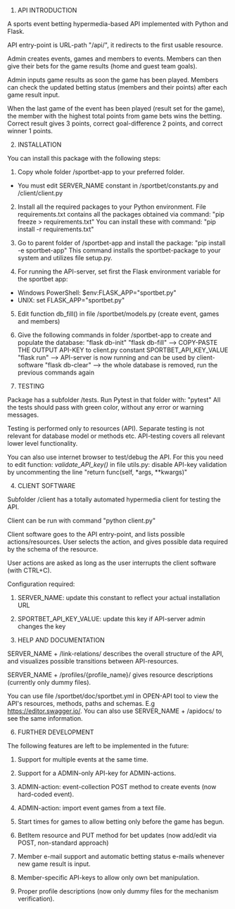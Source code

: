 1. API INTRODUCTION

  A sports event betting hypermedia-based API implemented with Python and Flask.
  
  API entry-point is URL-path "/api/", it redirects to the first usable resource.

  Admin creates events, games and members to events. Members can then 
  give their bets for the game results (home and guest team goals).
  
  Admin inputs game results as soon the game has been played. Members can check 
  the updated betting status (members and their points) after each game result input.
  
  When the last game of the event has been played (result set for the game),
  the member with the highest total points from game bets wins the betting. 
  Correct result gives 3 points, correct goal-difference 2 points, and 
  correct winner 1 points.

2. INSTALLATION

  You can install this package with the following steps:

  1. Copy whole folder /sportbet-app to your preferred folder.
   * You must edit SERVER_NAME constant in /sportbet/constants.py and /client/client.py

  2. Install all the required packages to your Python environment. File requirements.txt
     contains all the packages obtained via command:
       "pip freeze > requirements.txt"
     You can install these with command:
       "pip install -r requirements.txt"

  3. Go to parent folder of /sportbet-app and install the package:
       "pip install -e sportbet-app"
     This command installs the sportbet-package to your system and utilizes file setup.py.

  4. For running the API-server, set first the Flask environment variable for the sportbet app:
   * Windows PowerShell: $env:FLASK_APP="sportbet.py"
   * UNIX: set FLASK_APP="sportbet.py"
   
  5. Edit function db_fill() in file /sportbet/models.py (create event, games and members)

  6. Give the following commands in folder /sportbet-app to create and populate the database:
       "flask db-init"
       "flask db-fill" --> COPY-PASTE THE OUTPUT API-KEY to client.py constant SPORTBET_API_KEY_VALUE
       "flask run" --> API-server is now running and can be used by client-software
       "flask db-clear" --> the whole database is removed, run the previous commands again

3. TESTING

  Package has a subfolder /tests. Run Pytest in that folder with:
    "pytest"
  All the tests should pass with green color, without any error or warning messages.

  Testing is performed only to resources (API). Separate testing is 
  not relevant for database model or methods etc. API-testing covers
  all relevant lower level functionality.
  
  You can also use internet browser to test/debug the API. For this you need to edit
  function:
    *validate_API_key()*
  in file utils.py: disable API-key validation by uncommenting the line
    "return func(self, *args, **kwargs)"

4. CLIENT SOFTWARE

  Subfolder /client has a totally automated hypermedia client for testing the API.
  
  Client can be run with command
    "python client.py"
  
  Client software goes to the API entry-point, and lists possible actions/resources.
  User selects the action, and gives possible data required by the schema of the resource.
  
  User actions are asked as long as the user interrupts the client software (with CTRL+C).
  
  Configuration required:
   
  1. SERVER_NAME: update this constant to reflect your actual installation URL
  2. SPORTBET_API_KEY_VALUE: update this key if API-server admin changes the key

5. HELP AND DOCUMENTATION

  SERVER_NAME + /link-relations/ describes the overall structure of the API, and visualizes possible 
  transitions between API-resources.
  
  SERVER_NAME + /profiles/{profile_name}/ gives resource descriptions (currently only dummy files).
  
  You can use file /sportbet/doc/sportbet.yml in OPEN-API tool to view the API's resources,
  methods, paths and schemas. E.g https://editor.swagger.io/. You can also use 
  SERVER_NAME + /apidocs/ to see the same information.
  
6. FURTHER DEVELOPMENT

  The following features are left to be implemented in the future:

  1. Support for multiple events at the same time.
  
  2. Support for a ADMIN-only API-key for ADMIN-actions.

  2. ADMIN-action: event-collection POST method to create events (now hard-coded event).

  3. ADMIN-action: import event games from a text file.

  4. Start times for games to allow betting only before the game has begun.

  5. BetItem resource and PUT method for bet updates (now add/edit via POST, non-standard approach)
  
  6. Member e-mail support and automatic betting status e-mails whenever new game result is input.
  
  7. Member-specific API-keys to allow only own bet manipulation.
  
  8. Proper profile descriptions (now only dummy files for the mechanism verification).